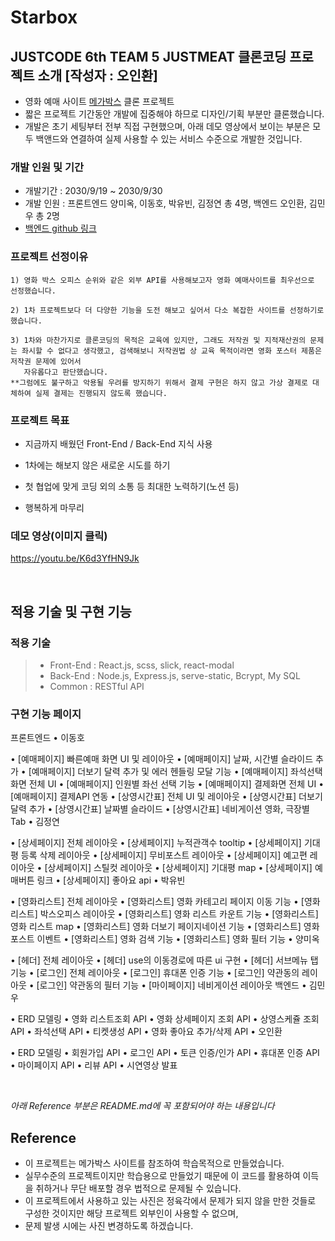 # Starbox


## JUSTCODE 6th TEAM 5 JUSTMEAT 클론코딩 프로젝트 소개 [작성자 : 오인환]

- 영화 예매 사이트 [메가박스](https://www.megabox.co.kr/movie) 클론 프로젝트
- 짧은 프로젝트 기간동안 개발에 집중해야 하므로 디자인/기획 부분만 클론했습니다.
- 개발은 초기 세팅부터 전부 직접 구현했으며, 아래 데모 영상에서 보이는 부분은 모두 백앤드와 연결하여 실제 사용할 수 있는 서비스 수준으로 개발한 것입니다.

### 개발 인원 및 기간

- 개발기간 : 2030/9/19 ~ 2030/9/30
- 개발 인원 : 프론트엔드 양미옥, 이동호, 박유빈, 김정연 총 4명, 백엔드 오인환, 김민우 총 2명
- [백엔드 github 링크](https://github.com/royggle/justcode-6-2nd-team2-back)

### 프로젝트 선정이유

    1) 영화 박스 오피스 순위와 같은 외부 API를 사용해보고자 영화 예매사이트를 최우선으로 선정했습니다.

    2) 1차 프로젝트보다 더 다양한 기능을 도전 해보고 싶어서 다소 복잡한 사이트를 선정하기로 했습니다.

    3) 1차와 마찬가지로 클론코딩의 목적은 교육에 있지만, 그래도 저작권 및 지적재산권의 문제는 좌시할 수 없다고 생각했고, 검색해보니 저작권법 상 교육 목적이라면 영화 포스터 제품은 저작권 문제에 있어서 
       자유롭다고 판단했습니다. 
    **그럼에도 불구하고 악용될 우려를 방지하기 위해서 결제 구현은 하지 않고 가상 결제로 대체하여 실제 결제는 진행되지 않도록 했습니다.


### 프로젝트 목표

- 지금까지 배웠던 Front-End / Back-End 지식 사용

- 1차에는 해보지 않은 새로운 시도를 하기

- 첫 협업에 맞게 코딩 외의 소통 등 최대한 노력하기(노션 등)

- 행복하게 마무리

### 데모 영상(이미지 클릭)

https://youtu.be/K6d3YfHN9Jk

<br>

## 적용 기술 및 구현 기능

### 적용 기술

> - Front-End : React.js, scss, slick, react-modal
> - Back-End : Node.js, Express.js, serve-static, Bcrypt, My SQL
> - Common : RESTful API


### 구현 기능 페이지

프론트엔드
• 이동호
   
   • [예매페이지] 빠른예매 화면 UI 및 레이아웃
   • [예매페이지] 날짜, 시간별 슬라이드 추가
   • [예매페이지] 더보기 달력 추가 및 에러 헨들링 모달 기능
   • [예매페이지] 좌석선택 화면 전체 UI
   • [예매페이지] 인원별 좌선 선택 기능
   • [예매페이지] 결제화면 전체 UI
   • [예매페이지] 결제API 연동
   • [상영시간표] 전체 UI 및 레이아웃
   • [상영시간표] 더보기 달력 추가
   • [상영시간표] 날짜별 슬라이드
   • [상영시간표] 네비게이션 영화, 극장별 Tab
• 김정연
   
   • [상세페이지] 전체 레이아웃
   • [상세페이지] 누적관객수 tooltip
   • [상세페이지] 기대평 등록 삭제 레이아웃
   • [상세페이지] 무비포스트 레이아웃
   • [상세페이지] 예고편 레이아웃
   • [상세페이지] 스틸컷 레이아웃
   • [상세페이지] 기대평 map
   • [상세페이지] 예매버튼 링크
   • [상세페이지] 좋아요 api
• 박유빈
   
   • [영화리스트] 전체 레이아웃
   • [영화리스트] 영화 카테고리 페이지 이동 기능
   • [영화리스트] 박스오피스 레이아웃
   • [영화리스트] 영화 리스트 카운트 기능
   • [영화리스트] 영화 리스트 map
   • [영화리스트] 영화 더보기 페이지네이션 기능
   • [영화리스트] 영화 포스트 이벤트
   • [영화리스트] 영화 검색 기능
   • [영화리스트] 영화 필터 기능
• 양미옥
   
   • [헤더] 전체 레이아웃
   • [헤더] use의 이동경로에 따른 ui 구현
   • [헤더] 서브메뉴 탭기능
   • [로그인] 전체 레이아웃
   • [로그인] 휴대폰 인증 기능
   • [로그인] 약관동의 레이아웃
   • [로그인] 약관동의 필터 기능
   • [마이페이지] 네비게이션 레이아웃
백엔드
• 김민우
   
   • ERD 모델링
   • 영화 리스트조회 API
   • 영화 상세페이지 조회 API
   • 상영스케쥴 조회 API
   • 좌석선택 API
   • 티켓생성 API
   • 영화 좋아요 추가/삭제 API
• 오인환
   
   • ERD 모델링
   • 회원가입 API
   • 로그인 API
   • 토큰 인증/인가 API
   • 휴대폰 인증 API
   • 마이페이지 API
   • 리뷰 API
   • 시연영상 발표

<br>

*아래 Reference 부분은 README.md에 꼭 포함되어야 하는 내용입니다*

## Reference

- 이 프로젝트는 메가박스 사이트를 참조하여 학습목적으로 만들었습니다.
- 실무수준의 프로젝트이지만 학습용으로 만들었기 때문에 이 코드를 활용하여 이득을 취하거나 무단 배포할 경우 법적으로 문제될 수 있습니다.
- 이 프로젝트에서 사용하고 있는 사진은 정육각에서 문제가 되지 않을 만한 것들로 구성한 것이지만 해당 프로젝트 외부인이 사용할 수 없으며, 
- 문제 발생 시에는 사진 변경하도록 하겠습니다.
